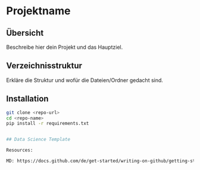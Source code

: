 # Projektname

## Übersicht
Beschreibe hier dein Projekt und das Hauptziel.

## Verzeichnisstruktur
Erkläre die Struktur und wofür die Dateien/Ordner gedacht sind.

## Installation
```bash
git clone <repo-url>
cd <repo-name>
pip install -r requirements.txt


## Data Science Template

Resources:

MD: https://docs.github.com/de/get-started/writing-on-github/getting-started-with-writing-and-formatting-on-github/basic-writing-and-formatting-syntax
